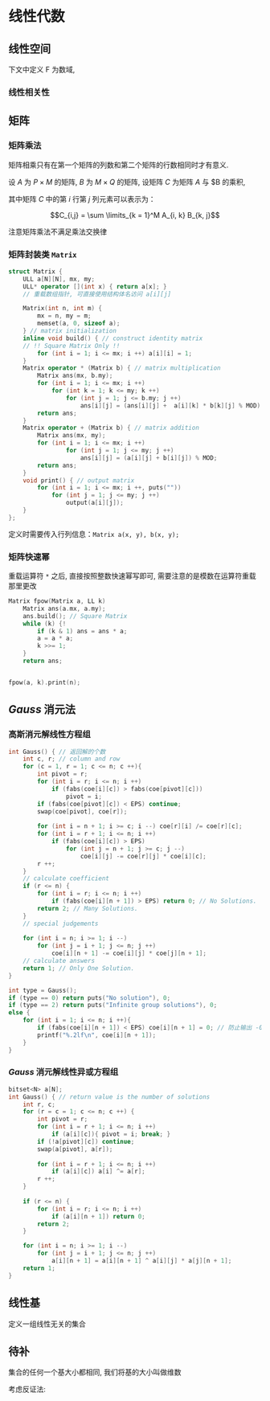 # 线性代数

## 线性空间

下文中定义 $\text{F}$ 为数域, 

### 线性相关性



## 矩阵

### 矩阵乘法

矩阵相乘只有在第一个矩阵的列数和第二个矩阵的行数相同时才有意义. 

设 $A$ 为 $P \times M$ 的矩阵, $B$ 为 $M \times Q$ 的矩阵, 设矩阵 $C$ 为矩阵 $A$ 与 $B 的乘积, 

其中矩阵 $C$ 中的第 $i$ 行第 $j$ 列元素可以表示为：

$$C_{i,j} = \sum \limits_{k = 1}^M A_{i, k} B_{k, j}$$

注意矩阵乘法不满足乘法交换律


### 矩阵封装类 `Matrix`

```cpp
struct Matrix {
	ULL a[N][N], mx, my;
	ULL* operator [](int x) { return a[x]; }
    // 重载数组指针, 可直接使用结构体名访问 a[i][j]

	Matrix(int n, int m) { 
		mx = n, my = m;
		memset(a, 0, sizeof a); 
	} // matrix initialization
	inline void build() { // construct identity matrix 
	// !! Square Matrix Only !!
		for (int i = 1; i <= mx; i ++) a[i][i] = 1;
	}
	Matrix operator * (Matrix b) { // matrix multiplication
		Matrix ans(mx, b.my);
		for (int i = 1; i <= mx; i ++)
			for (int k = 1; k <= my; k ++)
				for (int j = 1; j <= b.my; j ++)
					ans[i][j] = (ans[i][j] +  a[i][k] * b[k][j] % MOD) % MOD;
		return ans;
	}
	Matrix operator + (Matrix b) { // matrix addition 
		Matrix ans(mx, my);
		for (int i = 1; i <= mx; i ++)
				for (int j = 1; j <= my; j ++)
					ans[i][j] = (a[i][j] + b[i][j]) % MOD;
		return ans;
	}
	void print() { // output matrix 
		for (int i = 1; i <= mx; i ++, puts("")) 
			for (int j = 1; j <= my; j ++)
				output(a[i][j]);
	}
};
```

定义时需要传入行列信息：`Matrix a(x, y), b(x, y);`

### 矩阵快速幂

重载运算符 `*` 之后, 直接按照整数快速幂写即可, 需要注意的是模数在运算符重载那里更改 

```cpp
Matrix fpow(Matrix a, LL k) 
	Matrix ans(a.mx, a.my); 
	ans.build(); // Square Matrix 
	while (k) {!
		if (k & 1) ans = ans * a;
		a = a * a;
		k >>= 1;
	}
	return ans;


fpow(a, k).print(n);
```

## $Gauss$ 消元法

### 高斯消元解线性方程组

```cpp
int Gauss() { // 返回解的个数
	int c, r; // column and row 
	for (c = 1, r = 1; c <= n; c ++){
		int pivot = r;
		for (int i = r; i <= n; i ++)
			if (fabs(coe[i][c]) > fabs(coe[pivot][c]))
				pivot = i;
		if (fabs(coe[pivot][c]) < EPS) continue;
		swap(coe[pivot], coe[r]);
		
		for (int i = n + 1; i >= c; i --) coe[r][i] /= coe[r][c];
		for (int i = r + 1; i <= n; i ++)
			if (fabs(coe[i][c]) > EPS)
				for (int j = n + 1; j >= c; j --) 
					coe[i][j] -= coe[r][j] * coe[i][c];
		r ++;
	}
	// calculate coefficient  
	if (r <= n) {
		for (int i = r; i <= n; i ++)
			if (fabs(coe[i][n + 1]) > EPS) return 0; // No Solutions. 
		return 2; // Many Solutions. 
	}
	// special judgements 
	
	for (int i = n; i >= 1; i --)
		for (int j = i + 1; j <= n; j ++)
			coe[i][n + 1] -= coe[i][j] * coe[j][n + 1];
	// calculate answers
	return 1; // Only One Solution. 
}

int type = Gauss();
if (type == 0) return puts("No solution"), 0;
if (type == 2) return puts("Infinite group solutions"), 0;
else {
	for (int i = 1; i <= n; i ++){
		if (fabs(coe[i][n + 1]) < EPS) coe[i][n + 1] = 0; // 防止输出 -0
		printf("%.2lf\n", coe[i][n + 1]);
	}
}
```

### $Gauss$ 消元解线性异或方程组

```cpp
bitset<N> a[N];
int Gauss() { // return value is the number of solutions  
	int r, c;
	for (r = c = 1; c <= n; c ++) {
		int pivot = r;
		for (int i = r + 1; i <= n; i ++)
			if (a[i][c]){ pivot = i; break; }
		if (!a[pivot][c]) continue;
		swap(a[pivot], a[r]);
		
		for (int i = r + 1; i <= n; i ++)
			if (a[i][c]) a[i] ^= a[r];
		r ++;
	}
	
	if (r <= n) {
		for (int i = r; i <= n; i ++)
			if (a[i][n + 1]) return 0;
		return 2;
	}

	for (int i = n; i >= 1; i --)
		for (int j = i + 1; j <= n; j ++)
			a[i][n + 1] = a[i][n + 1] ^ a[i][j] * a[j][n + 1];  
	return 1;
}
```


## 线性基

定义一组线性无关的集合

## 待补

集合的任何一个基大小都相同, 我们将基的大小叫做维数

考虑反证法: 

